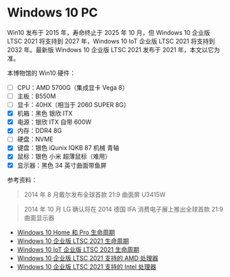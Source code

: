 # Windows 10 PC

Win10 发布于 2015 年，寿命终止于 2025 年 10 月，但 Windows 10 企业版 LTSC 2021 将支持到 2027 年，Windows 10 IoT 企业版 LTSC 2021 将支持到 2032 年。最新版 Windows 10 企业版 LTSC 2021 发布于 2021 年，本文以它为准。

本博物馆的 Win10 硬件：

- [ ] CPU：AMD 5700G（集成显卡 Vega 8）
- [ ] 主板：B550M
- [ ] 显卡：40HX（相当于 2060 SUPER 8G）
- [x] 机箱：黑色 银欣 ITX
- [x] 电源：银欣 ITX 自带 600W
- [x] 内存：DDR4 8G
- [ ] 硬盘：NVME
- [x] 键盘：银色 iQunix IQKB 87 机械 青轴
- [x] 鼠标：银色 小米 超薄鼠标（难用）
- [x] 显示器：黑色 34 英寸曲面带鱼屏

参考资料：

> 2014 年 8 月戴尔发布全球首款 21:9 曲面屏 U3415W

> 2014 年 10 月 LG 确认将在 2014 德国 IFA 消费电子展上推出全球首款 21:9 曲面显示器

- [Windows 10 Home 和 Pro 生命周期](https://learn.microsoft.com/zh-cn/lifecycle/products/windows-10-home-and-pro?branch=live)
- [Windows 10 企业版 LTSC 2021 生命周期](https://learn.microsoft.com/zh-cn/lifecycle/products/windows-10-enterprise-ltsc-2021)
- [Windows 10 IoT 企业版 LTSC 2021 生命周期](https://learn.microsoft.com/zh-cn/lifecycle/products/windows-10-iot-enterprise-ltsc-2021?branch=live)
- [Windows 10 企业版 LTSC 2021 支持的 AMD 处理器](https://learn.microsoft.com/zh-cn/windows-hardware/design/minimum/supported/windows-10-ltsc-2021-supported-amd-processors)
- [Windows 10 企业版 LTSC 2021 支持的 Intel 处理器](https://learn.microsoft.com/zh-cn/windows-hardware/design/minimum/supported/windows-10-ltsc-2021-supported-intel-processors)

